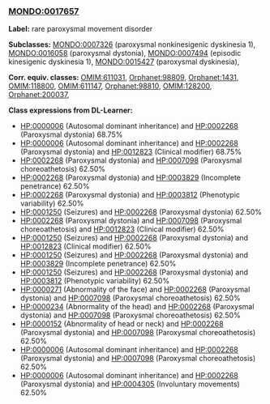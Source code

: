 
### [MONDO:0017657](http://purl.obolibrary.org/obo/MONDO_0017657)
**Label:** rare paroxysmal movement disorder

**Subclasses:** [MONDO:0007326](http://purl.obolibrary.org/obo/MONDO_0007326) (paroxysmal nonkinesigenic dyskinesia 1), [MONDO:0016058](http://purl.obolibrary.org/obo/MONDO_0016058) (paroxysmal dystonia), [MONDO:0007494](http://purl.obolibrary.org/obo/MONDO_0007494) (episodic kinesigenic dyskinesia 1), [MONDO:0015427](http://purl.obolibrary.org/obo/MONDO_0015427) (paroxysmal dyskinesia), 

**Corr. equiv. classes:** [OMIM:611031](http://purl.obolibrary.org/obo/OMIM_611031), [Orphanet:98809](http://www.orpha.net/ORDO/Orphanet_98809), [Orphanet:1431](http://www.orpha.net/ORDO/Orphanet_1431), [OMIM:118800](http://purl.obolibrary.org/obo/OMIM_118800), [OMIM:611147](http://purl.obolibrary.org/obo/OMIM_611147), [Orphanet:98810](http://www.orpha.net/ORDO/Orphanet_98810), [OMIM:128200](http://purl.obolibrary.org/obo/OMIM_128200), [Orphanet:200037](http://www.orpha.net/ORDO/Orphanet_200037), 

**Class expressions from DL-Learner:**

- [HP:0000006](http://purl.obolibrary.org/obo/HP_0000006) (Autosomal dominant inheritance) and [HP:0002268](http://purl.obolibrary.org/obo/HP_0002268) (Paroxysmal dystonia) 68.75%
- [HP:0000006](http://purl.obolibrary.org/obo/HP_0000006) (Autosomal dominant inheritance) and [HP:0002268](http://purl.obolibrary.org/obo/HP_0002268) (Paroxysmal dystonia) and [HP:0012823](http://purl.obolibrary.org/obo/HP_0012823) (Clinical modifier) 68.75%
- [HP:0002268](http://purl.obolibrary.org/obo/HP_0002268) (Paroxysmal dystonia) and [HP:0007098](http://purl.obolibrary.org/obo/HP_0007098) (Paroxysmal choreoathetosis) 62.50%
- [HP:0002268](http://purl.obolibrary.org/obo/HP_0002268) (Paroxysmal dystonia) and [HP:0003829](http://purl.obolibrary.org/obo/HP_0003829) (Incomplete penetrance) 62.50%
- [HP:0002268](http://purl.obolibrary.org/obo/HP_0002268) (Paroxysmal dystonia) and [HP:0003812](http://purl.obolibrary.org/obo/HP_0003812) (Phenotypic variability) 62.50%
- [HP:0001250](http://purl.obolibrary.org/obo/HP_0001250) (Seizures) and [HP:0002268](http://purl.obolibrary.org/obo/HP_0002268) (Paroxysmal dystonia) 62.50%
- [HP:0002268](http://purl.obolibrary.org/obo/HP_0002268) (Paroxysmal dystonia) and [HP:0007098](http://purl.obolibrary.org/obo/HP_0007098) (Paroxysmal choreoathetosis) and [HP:0012823](http://purl.obolibrary.org/obo/HP_0012823) (Clinical modifier) 62.50%
- [HP:0001250](http://purl.obolibrary.org/obo/HP_0001250) (Seizures) and [HP:0002268](http://purl.obolibrary.org/obo/HP_0002268) (Paroxysmal dystonia) and [HP:0012823](http://purl.obolibrary.org/obo/HP_0012823) (Clinical modifier) 62.50%
- [HP:0001250](http://purl.obolibrary.org/obo/HP_0001250) (Seizures) and [HP:0002268](http://purl.obolibrary.org/obo/HP_0002268) (Paroxysmal dystonia) and [HP:0003829](http://purl.obolibrary.org/obo/HP_0003829) (Incomplete penetrance) 62.50%
- [HP:0001250](http://purl.obolibrary.org/obo/HP_0001250) (Seizures) and [HP:0002268](http://purl.obolibrary.org/obo/HP_0002268) (Paroxysmal dystonia) and [HP:0003812](http://purl.obolibrary.org/obo/HP_0003812) (Phenotypic variability) 62.50%
- [HP:0000271](http://purl.obolibrary.org/obo/HP_0000271) (Abnormality of the face) and [HP:0002268](http://purl.obolibrary.org/obo/HP_0002268) (Paroxysmal dystonia) and [HP:0007098](http://purl.obolibrary.org/obo/HP_0007098) (Paroxysmal choreoathetosis) 62.50%
- [HP:0000234](http://purl.obolibrary.org/obo/HP_0000234) (Abnormality of the head) and [HP:0002268](http://purl.obolibrary.org/obo/HP_0002268) (Paroxysmal dystonia) and [HP:0007098](http://purl.obolibrary.org/obo/HP_0007098) (Paroxysmal choreoathetosis) 62.50%
- [HP:0000152](http://purl.obolibrary.org/obo/HP_0000152) (Abnormality of head or neck) and [HP:0002268](http://purl.obolibrary.org/obo/HP_0002268) (Paroxysmal dystonia) and [HP:0007098](http://purl.obolibrary.org/obo/HP_0007098) (Paroxysmal choreoathetosis) 62.50%
- [HP:0000006](http://purl.obolibrary.org/obo/HP_0000006) (Autosomal dominant inheritance) and [HP:0002268](http://purl.obolibrary.org/obo/HP_0002268) (Paroxysmal dystonia) and [HP:0007098](http://purl.obolibrary.org/obo/HP_0007098) (Paroxysmal choreoathetosis) 62.50%
- [HP:0000006](http://purl.obolibrary.org/obo/HP_0000006) (Autosomal dominant inheritance) and [HP:0002268](http://purl.obolibrary.org/obo/HP_0002268) (Paroxysmal dystonia) and [HP:0004305](http://purl.obolibrary.org/obo/HP_0004305) (Involuntary movements) 62.50%


